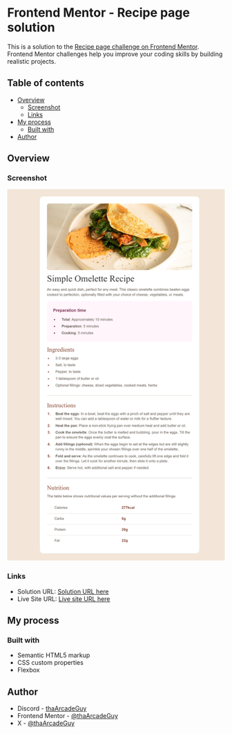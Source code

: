 # Frontend Mentor - Recipe page solution

This is a solution to the [Recipe page challenge on Frontend Mentor](https://www.frontendmentor.io/challenges/recipe-page-KiTsR8QQKm). Frontend Mentor challenges help you improve your coding skills by building realistic projects. 

## Table of contents

- [Overview](#overview)
  - [Screenshot](#screenshot)
  - [Links](#links)
- [My process](#my-process)
  - [Built with](#built-with)
- [Author](#author)

## Overview

### Screenshot

![](img/recipe-page.png)

### Links

- Solution URL: [Solution URL here](https://www.frontendmentor.io/solutions/responsive-recipe-page-BeVVRrf87m)
- Live Site URL: [Live site URL here](https://thaarcadeguy.github.io/recipe-page/)

## My process

### Built with

- Semantic HTML5 markup
- CSS custom properties
- Flexbox

## Author

- Discord - [thaArcadeGuy](https://discord.com/channels/@me)
- Frontend Mentor - [@thaArcadeGuy](https://www.frontendmentor.io/profile/thaArcadeGuy)
- X - [@thaArcadeGuy](https://www.x.com/thaArcadeGuy)

